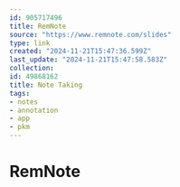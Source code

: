 ```yaml
---
id: 905717496
title: RemNote
source: "https://www.remnote.com/slides"
type: link
created: "2024-11-21T15:47:36.599Z"
last_update: "2024-11-21T15:47:58.583Z"
collection:
id: 49868162
title: Note Taking
tags:
- notes
- annotation
- app
- pkm
---
```


# RemNote

